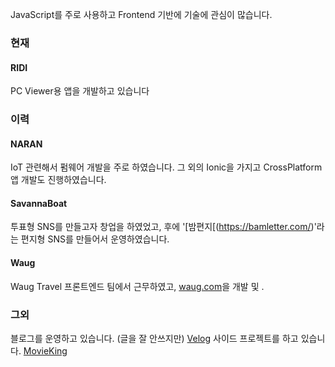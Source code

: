 JavaScript를 주로 사용하고 Frontend 기반에 기술에 관심이 많습니다.

### 현재
#### RIDI
PC Viewer용 앱을 개발하고 있습니다

### 이력
#### NARAN
IoT 관련해서 펌웨어 개발을 주로 하였습니다. 그 외의 Ionic을 가지고 CrossPlatform 앱 개발도 진행하였습니다.

#### SavannaBoat
투표형 SNS를 만들고자 창업을 하였었고, 후에 '[밤편지[(https://bamletter.com/)'라는 편지형 SNS를 만들어서 운영하였습니다.

#### Waug
Waug Travel 프론트엔드 팀에서 근무하였고, [waug.com](https://www.waug.com/ko/)을 개발 및 .

### 그외
블로그를 운영하고 있습니다. (글을 잘 안쓰지만) [Velog](https://velog.io/@eomttt)
사이드 프로젝트를 하고 있습니다. [MovieKing](https://github.com/eomttt/movie-king)
